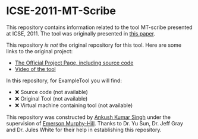# ICSE-2011-MT-Scribe
This repository contains information related to the tool MT-scribe presented at ICSE, 2011. The tool was originally presented in [this paper](http://dx.doi.org/10.1145/1985793.1985966).

This repository _is not_ the original repository for this tool. Here are some links to the original project:
* [The Official Project Page, including source code](https://cis.uab.edu/softcom/)
* [Video of the tool](https://cis.uab.edu/softcom/mtbd/)

In this repository, for ExampleTool you will find:
* :x: Source code (not available)
* :x: Original Tool (not available)
* :x: Virtual machine containing tool (not available)

This repository was constructed by [Ankush Kumar Singh](https://github.com/asingh21) under the supervision of [Emerson Murphy-Hill](https://github.com/CaptainEmerson). Thanks to Dr. Yu Sun, Dr. Jeff Gray and Dr. Jules White for their help in establishing this repository.
